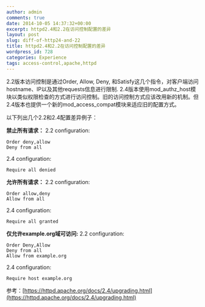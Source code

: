 ```yaml
---
author: admin
comments: true
date: 2014-10-05 14:37:32+00:00
excerpt: httpd2.4和2.2在访问控制配置的差异
layout: post
slug: diff-of-http24-and-22
title: httpd2.4和2.2在访问控制配置的差异
wordpress_id: 728
categories: Experience
tags: access-control,apache,httpd
---
```


2.2版本访问控制是通过Order, Allow, Deny, 和Satisfy这几个指令，对客户端访问hostname、IP以及其他requests信息进行限制.
2.4版本使用mod_authz_host模块以类似权限检查的方式进行访问控制。旧的访问控制方式应该改用新的机制。但2.4版本也提供一个新的mod_access_compat模块来适应旧的配置方式。

  

以下列出几个2.2和2.4配置差异例子：

**禁止所有请求：**
2.2 configuration:

    Order deny,allow
    Deny from all

2.4 configuration:

    Require all denied

  


**允许所有请求：**
2.2 configuration:

    Order allow,deny
    Allow from all

2.4 configuration:

    Require all granted

  


**仅允许example.org域可访问:**
2.2 configuration:

    Order Deny,Allow
    Deny from all
    Allow from example.org

2.4 configuration:

    Require host example.org

  


参考：[https://httpd.apache.org/docs/2.4/upgrading.html](https://httpd.apache.org/docs/2.4/upgrading.html)
